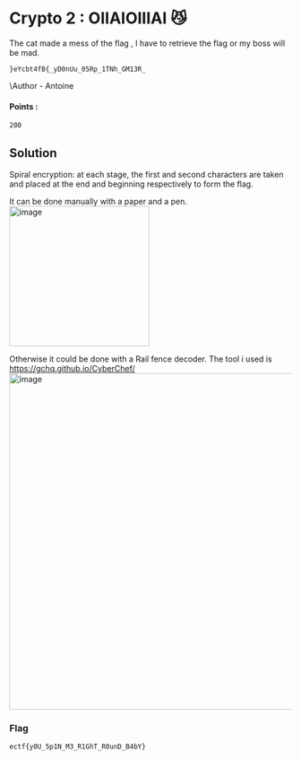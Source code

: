 ﻿# Crypto 2 : OIIAIOIIIAI 😼

The cat made a mess of the flag , I have to retrieve the flag or my boss will be mad.

`}eYcbt4fB{_yD0nUu_05Rp_1TNh_GM13R_`

\Author - Antoine

#### Points :
`200`

## Solution
Spiral encryption: at each stage, the first and second characters are taken and placed at the end and beginning respectively to form the flag.

It can be done manually with a paper and a pen.  
<img width="250" alt="image" src="https://github.com/LupusArctos4/ECTF/blob/main/Crypto/Crypto%202%20-%20OIIAIOIIIAI%20%F0%9F%98%BC/spirale.png?raw=true" />

Otherwise it could be done with a Rail fence decoder.
The tool i used is https://gchq.github.io/CyberChef/
<img width="600" alt="image" src="https://github.com/LupusArctos4/ECTF/blob/main/Crypto/Crypto%202%20-%20OIIAIOIIIAI%20%F0%9F%98%BC/Rail%20Fence.png?raw=true" />

### Flag
`ectf{y0U_5p1N_M3_R1GhT_R0unD_B4bY}`
